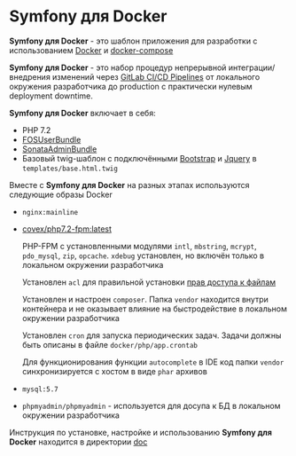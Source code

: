 Symfony для Docker
==================

__Symfony для Docker__ - это шаблон приложения для разработки с использованием [Docker][9] и [docker-compose][10]

__Symfony для Docker__ - это набор процедур непрерывной интеграции/внедрения
изменений через [GitLab CI/CD Pipelines][8] от локального окружения разработчика
до production с практически нулевым deployment downtime.

__Symfony для Docker__ включает в себя:

* PHP 7.2 
* [FOSUserBundle][2]
* [SonataAdminBundle][3]
* Базовый twig-шаблон с подключёнными [Bootstrap][6] и [Jquery][7] в `templates/base.html.twig`

Вместе с __Symfony для Docker__ на разных этапах используются следующие образы Docker  

* `nginx:mainline`

* [covex/php7.2-fpm:latest][12]

    PHP-FPM с установленными модулями `intl`, `mbstring`, `mcrypt`, `pdo_mysql`, `zip`, `opcache`.
    `xdebug` установлен, но включён только в локальном окружении разработчика

    Установлен `acl` для правильной установки [прав доступа к файлам][14]

    Установлен и настроен `composer`. Папка `vendor` находится внутри контейнера и не оказывает влияние на быстродействие в локальном окружении разработчика

    Установлен `cron` для запуска периодических задач. Задачи должны быть описаны в файле `docker/php/app.crontab`

    Для функционирования функции `autocomplete` в IDE код папки `vendor` синхронизируется с хостом в виде `phar` архивов

* `mysql:5.7`

* `phpmyadmin/phpmyadmin` - используется для досупа к БД в локальном окружении разработчика

Инструкция по установке, настройке и использованию __Symfony для Docker__ находится в директории [doc](doc)

[2]:  https://github.com/FriendsOfSymfony/FOSUserBundle
[3]:  https://github.com/sonata-project/SonataAdminBundle
[4]:  http://symfony.com/doc/current/frontend.html
[5]:  https://yarnpkg.com/
[6]:  https://www.npmjs.com/package/bootstrap
[7]:  https://www.npmjs.com/package/jquery
[8]:  https://about.gitlab.com/features/gitlab-ci-cd/
[9]:  https://docs.docker.com/
[10]: https://docs.docker.com/compose/
[12]: https://hub.docker.com/r/covex/php7.2-fpm/
[14]: https://symfony.com/doc/current/setup/file_permissions.html#using-acl-on-a-system-that-supports-setfacl-linux-bsd
